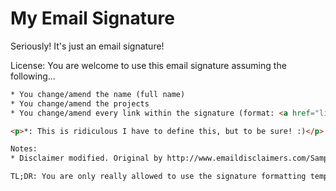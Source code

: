 My Email Signature
===============

Seriously! It's just an email signature!

License: You are welcome to use this email signature assuming the following...
```html
* You change/amend the name (full name)
* You change/amend the projects
* You change/amend every link within the signature (format: <a href="link">link content</a> <b>*</b>)

<p>*: This is ridiculous I have to define this, but to be sure! :)</p>

Notes:
* Disclaimer modified. Original by http://www.emaildisclaimers.com/Sample_disclaimers.htm#Liability

TL;DR: You are only really allowed to use the signature formatting template (css, basic html) and not any actual content pertaining to myself.

